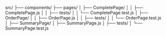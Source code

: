 src/
├── components/
├── pages/
│   ├── CompletePage/
│   │   ├── CompletePage.js
│   │   ├── tests/
│   │       └── CompletePage.test.js
│   ├── OrderPage/
│   │   ├── OrderPage.js
│   │   ├── tests/
│   │       └── OrderPage.test.js
│   ├── SummaryPage/
│       ├── SummaryPage.js
│       ├── tests/
│           └── SummaryPage.test.js
